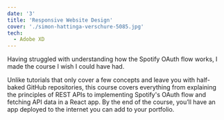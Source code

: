 ```yaml
---
date: '3'
title: 'Responsive Website Design'
cover: './simon-hattinga-verschure-5085.jpg'
tech:
  - Adobe XD
---
```


Having struggled with understanding how the Spotify OAuth flow works, I made the course I wish I could have had.

Unlike tutorials that only cover a few concepts and leave you with half-baked GitHub repositories, this course covers everything from explaining the principles of REST APIs to implementing Spotify's OAuth flow and fetching API data in a React app. By the end of the course, you’ll have an app deployed to the internet you can add to your portfolio.
